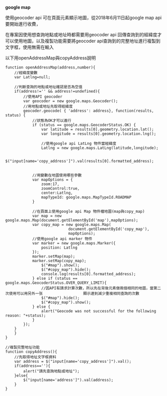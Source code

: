 **google map**



使用geocoder api 可在頁面元素顯示地圖，從2018年6月11日起google map api要開始進行收費，

在專案因使用想查詢地點或地址時都需要用geocoder api 回傳查詢到的經緯度才可以使用地圖，以及複製功能需要將geocoder api查詢到的完整地址進行複製到文字框，使用無需在輸入



以下用openAddressMap與copyAddress說明


	function openAddressMap(address,number){
		//經緯度變數
		var Latlng=null;
		
		//判斷查詢的地點或地址確認是否為空值
		if(address!='' && address!=undefined){
			//使用API geocoder
	        var geocoder = new google.maps.Geocoder(); 
	        //用地點或地址先取得經緯度
	        geocoder.geocode( { 'address': address}, function(results, status) {
	        	//狀態為OK才可以進行
	            if (status == google.maps.GeocoderStatus.OK) {
	                var latitude = results[0].geometry.location.lat(); 
	                var longitude = results[0].geometry.location.lng();
	                
	                //使用google api LatLng 物件當經緯度
	                Latlng = new google.maps.LatLng(latitude,longitude);
	                
	                $("input[name='copy_address']").val(results[0].formatted_address);
	                
	                
	            //用變數在地圖使用哪些參數
	            var mapOptions = {
	                zoom:17,
	                zoomControl:true,
	                center:Latlng,
	                mapTypeId: google.maps.MapTypeId.ROADMAP
	            }
	
				//在頁面上使用google api Map 物件檔地圖(map與copy_map)
	            var map = new google.maps.Map(document.getElementById('map'),mapOptions);
	    		var copy_map = new google.maps.Map(
	                            document.getElementById('copy_map'),
	    						mapOptions);
	    		//使用google api marker 物件 
	            var marker = new google.maps.Marker({
	                position: Latlng
	            });
	            marker.setMap(map);
	            marker.setMap(copy_map);
	                $("#map").show();
	                $("#copy_map").hide();
	                console.log(results[0].formatted_address);
	            } else if (status == google.maps.GeocoderStatus.OVER_QUERY_LIMIT){
	            	//因API有請求計算次數，所以先在背後元素做兩個相同的地圖，當第二次使用可以用另外一张				  顯示達到減少重複相同查詢的次數
	                $("#map").hide();
	                $("#copy_map").show();
	            } else {
	                alert("Geocode was not successful for the following reason: "+status);
	            }
	        });
	    }
	    }
	}
	
	//複製完整地址功能
	function copyAddress(){
	    //先取得地址文字框資料
	    var address = $("input[name='copy_address']").val();
	    if(address==''){
	        alert("請先查詢地點或地址");
	    }else{
	        $("input[name='address']").val(address);
	    }
	}
